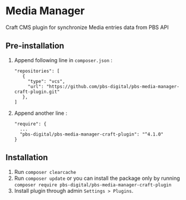 # Media Manager

Craft CMS plugin for synchronize Media entries data from PBS API

## Pre-installation
1. Append following line in `composer.json` :

   ```
   "repositories": [
      {
        "type": "vcs",
        "url": "https://github.com/pbs-digital/pbs-media-manager-craft-plugin.git"
      },
   ]
   ```
2. Append another line :

   ```
   "require": {
     ...
     "pbs-digital/pbs-media-manager-craft-plugin": "^4.1.0"
   }
   ```


## Installation
1. Run `composer clearcache`
1. Run `composer update` or you can install the package only by running `composer require pbs-digital/pbs-media-manager-craft-plugin`
2. Install plugin through admin `Settings > Plugins`.
